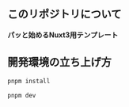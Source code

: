 ## このリポジトリについて

**パッと始めるNuxt3用テンプレート**

## 開発環境の立ち上げ方

```bash
pnpm install
```

```bash
pnpm dev
```
